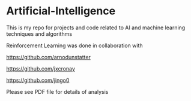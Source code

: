 # Artificial-Intelligence
This is my repo for projects and code related to AI and machine learning techniques and algorithms

Reinforcement Learning was done in collaboration with 

https://github.com/arnodunstatter

https://github.com/jxcronay

https://github.com/jingo0

Please see PDF file for details of analysis
